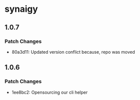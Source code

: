 # synaigy

## 1.0.7

### Patch Changes

- 80a3d11: Updated version conflict because, repo was moved

## 1.0.6

### Patch Changes

- 1ee8bc2: Opensourcing our cli helper
